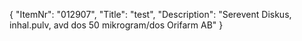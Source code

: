 {
  "ItemNr": "012907",
  "Title": "test",
  "Description": "Serevent Diskus, inhal.pulv, avd dos 50 mikrogram/dos Orifarm AB"
}